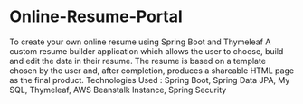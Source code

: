 # Online-Resume-Portal
To create your own online resume using Spring Boot and Thymeleaf
A custom resume builder application which allows the user
to choose, build and edit the data in their resume.
The resume is based on a template chosen by the user and,
after completion, produces a shareable HTML page as the
final product.
Technologies Used : Spring Boot, Spring Data JPA, My SQL,
Thymeleaf, AWS Beanstalk Instance, Spring Security
